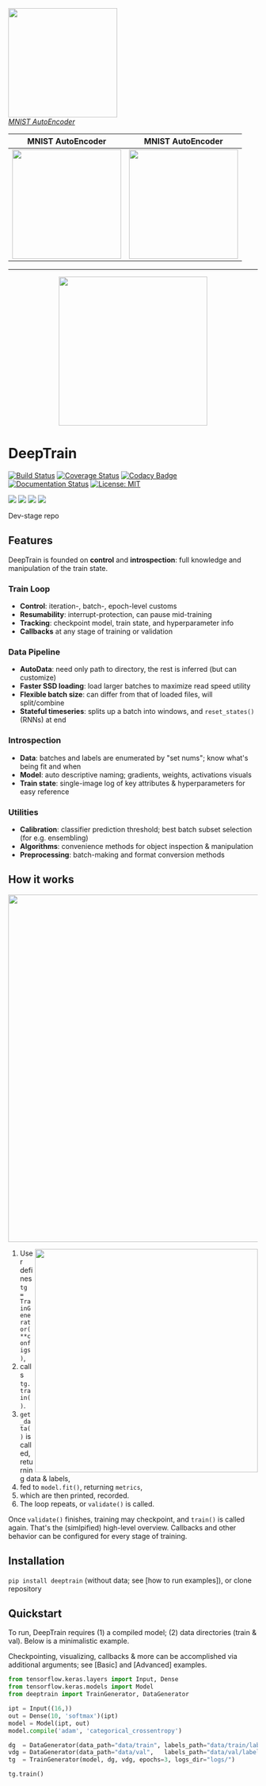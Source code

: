 <div style="display:inline">
    <a href="https://dev-tg.readthedocs.io/en/latest/examples/advanced.html">
        <img src="https://github.com/OverLordGoldDragon/dev_tg/blob/master/docs/source/_images/mnist.gif" width="220" height="220">
    </a><br>
    <a href="https://dev-tg.readthedocs.io/en/latest/examples/advanced.html"><i>MNIST AutoEncoder</i></a>
</div>

MNIST AutoEncoder | MNIST AutoEncoder
:----------------:|:-----------------:
<a href="https://dev-tg.readthedocs.io/en/latest/examples/advanced.html"><img src="https://github.com/OverLordGoldDragon/dev_tg/blob/master/docs/source/_images/mnist.gif" width="220" height="220"></a>|<a href="https://dev-tg.readthedocs.io/en/latest/examples/advanced.html"><img src="https://github.com/OverLordGoldDragon/dev_tg/blob/master/docs/source/_images/mnist.gif" width="220" height="220"></a>


<hr>

<p align="center"><img src="https://user-images.githubusercontent.com/16495490/89590797-bf379000-d859-11ea-8414-1e08aee3a95c.png" width="300"></p>

# DeepTrain

[![Build Status](https://travis-ci.com/OverLordGoldDragon/dev_tg.svg?branch=master)](https://travis-ci.com/OverLordGoldDragon/dev_tg)
[![Coverage Status](https://coveralls.io/repos/github/OverLordGoldDragon/dev_tg/badge.svg?branch=master&service=github)](https://coveralls.io/github/OverLordGoldDragon/dev_tg)
[![Codacy Badge](https://app.codacy.com/project/badge/Grade/ffcc47bf29f44c9fb35e00a5965d1b5d)](https://www.codacy.com/manual/OverLordGoldDragon/dev_tg?utm_source=github.com&amp;utm_medium=referral&amp;utm_content=OverLordGoldDragon/dev_tg&amp;utm_campaign=Badge_Grade)
[![Documentation Status](https://readthedocs.org/projects/dev-tg/badge/?version=latest)](https://dev-tg.readthedocs.io/en/latest/?badge=latest)
[![License: MIT](https://img.shields.io/badge/License-MIT-green.svg)](https://opensource.org/licenses/MIT)

![](https://img.shields.io/badge/keras-tensorflow-blue.svg)
![](https://img.shields.io/badge/keras-tf.keras-blue.svg)
![](https://img.shields.io/badge/keras-tf.keras/eager-blue.svg)
![](https://img.shields.io/badge/keras-tf.keras/2.x-blue.svg)

Dev-stage repo


## Features

DeepTrain is founded on **control** and **introspection**: full knowledge and manipulation of the train state.

### Train Loop

  - **Control**: iteration-, batch-, epoch-level customs
  - **Resumability**: interrupt-protection, can pause mid-training
  - **Tracking**: checkpoint model, train state, and hyperparameter info
  - **Callbacks** at any stage of training or validation

### Data Pipeline

  - **AutoData**: need only path to directory, the rest is inferred (but can customize)
  - **Faster SSD loading**: load larger batches to maximize read speed utility
  - **Flexible batch size**: can differ from that of loaded files, will split/combine
  - **Stateful timeseries**: splits up a batch into windows, and `reset_states()` (RNNs) at end
  
### Introspection

  - **Data**: batches and labels are enumerated by "set nums"; know what's being fit and when
  - **Model**: auto descriptive naming; gradients, weights, activations visuals
  - **Train state**: single-image log of key attributes & hyperparameters for easy reference

### Utilities

  - **Calibration**: classifier prediction threshold; best batch subset selection (for e.g. ensembling)
  - **Algorithms**: convenience methods for object inspection & manipulation
  - **Preprocessing**: batch-making and format conversion methods

## How it works

<p align="center"><img src="https://user-images.githubusercontent.com/16495490/89602536-003e9d00-d878-11ea-8248-29ab1c2b4717.png" width="700"></p>

<img src="https://user-images.githubusercontent.com/16495490/89608043-0a1acd00-d885-11ea-9737-c8f970af3ed3.gif" width="450" align="right">

 1. User defines `tg = TrainGenerator(**configs)`,
 2. calls `tg.train()`.<br>
 3. `get_data()` is called, returning data & labels,<br>
 4. fed to `model.fit()`, returning `metrics`,<br>
 5. which are then printed, recorded.<br>
 6. The loop repeats, or `validate()` is called.<br>

Once `validate()` finishes, training may checkpoint, and `train()` is called again. That's the (simlpified) high-level overview. Callbacks and other behavior can be configured for every stage of training.

## Installation

`pip install deeptrain` (without data; see [how to run examples]), or clone repository

## Quickstart

To run, DeepTrain requires (1) a compiled model; (2) data directories (train & val). Below is a minimalistic example.

Checkpointing, visualizing, callbacks & more can be accomplished via additional arguments; see [Basic] and [Advanced] examples.

```python
from tensorflow.keras.layers import Input, Dense
from tensorflow.keras.models import Model
from deeptrain import TrainGenerator, DataGenerator

ipt = Input((16,))
out = Dense(10, 'softmax')(ipt)
model = Model(ipt, out)
model.compile('adam', 'categorical_crossentropy')

dg  = DataGenerator(data_path="data/train", labels_path="data/train/labels.npy")
vdg = DataGenerator(data_path="data/val",   labels_path="data/val/labels.npy")
tg  = TrainGenerator(model, dg, vdg, epochs=3, logs_dir="logs/")

tg.train()
```
